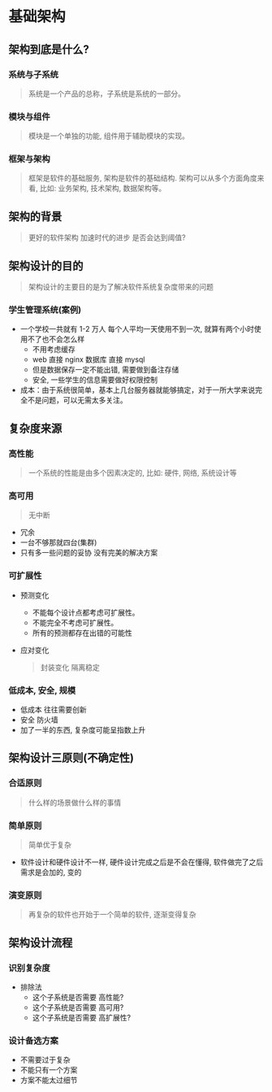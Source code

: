 # 基础架构

## 架构到底是什么?

### 系统与子系统

> 系统是一个产品的总称，子系统是系统的一部分。

### 模块与组件

> 模块是一个单独的功能, 组件用于辅助模块的实现。

### 框架与架构

> 框架是软件的基础服务, 架构是软件的基础结构. 架构可以从多个方面角度来看, 比如: 业务架构, 技术架构, 数据架构等。

## 架构的背景

> 更好的软件架构 加速时代的进步 是否会达到阈值?

## 架构设计的目的

> 架构设计的主要目的是为了解决软件系统复杂度带来的问题

### 学生管理系统(案例)

- 一个学校一共就有 1-2 万人 每个人平均一天使用不到一次, 就算有两个小时使用不了也不会怎么样
  - 不用考虑缓存
  - web 直接 nginx 数据库 直接 mysql
  - 但是数据保存一定不能出错, 需要做到备注存储
  - 安全, 一些学生的信息需要做好权限控制
- 成本：由于系统很简单，基本上几台服务器就能够搞定，对于一所大学来说完全不是问题，可以无需太多关注。

## 复杂度来源

### 高性能

> 一个系统的性能是由多个因素决定的, 比如: 硬件, 网络, 系统设计等

### 高可用

> 无中断

- 冗余
- 一台不够那就四台(集群)
- 只有多一些问题的妥协 没有完美的解决方案

### 可扩展性

- 预测变化

  - 不能每个设计点都考虑可扩展性。
  - 不能完全不考虑可扩展性。
  - 所有的预测都存在出错的可能性

- 应对变化

  > 封装变化 隔离稳定

### 低成本, 安全, 规模

- 低成本 往往需要创新
- 安全 防火墙
- 加了一半的东西, 复杂度可能呈指数上升


## 架构设计三原则(不确定性)

### 合适原则

> 什么样的场景做什么样的事情

### 简单原则
> 简单优于复杂

- 软件设计和硬件设计不一样, 硬件设计完成之后是不会在懂得, 软件做完了之后 需求是会加的, 变的

### 演变原则
> 再复杂的软件也开始于一个简单的软件, 逐渐变得复杂

## 架构设计流程

### 识别复杂度

- 排除法
  -  这个子系统是否需要 高性能?
  -  这个子系统是否需要 高可用?
  -  这个子系统是否需要 高扩展性?


### 设计备选方案
- 不需要过于复杂
- 不能只有一个方案
- 方案不能太过细节